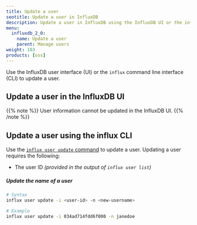 ```yaml
---
title: Update a user
seotitle: Update a user in InfluxDB
description: Update a user in InfluxDB using the InfluxDB UI or the influx CLI.
menu:
  influxdb_2_0:
    name: Update a user
    parent: Manage users
weight: 103
products: [oss]
---
```


Use the InfluxDB user interface (UI) or the `influx` command line interface (CLI)
to update a user.

## Update a user in the InfluxDB UI

{{% note %}}
User information cannot be updated in the InfluxDB UI.
{{% /note %}}

## Update a user using the influx CLI

Use the [`influx user update` command](/influxdb/v2.0/reference/cli/influx/user/update)
to update a user. Updating a user requires the following:

- The user ID _(provided in the output of `influx user list`)_

##### Update the name of a user
```sh
# Syntax
influx user update -i <user-id> -n <new-username>

# Example
influx user update -i 034ad714fdd6f000 -n janedoe
```
